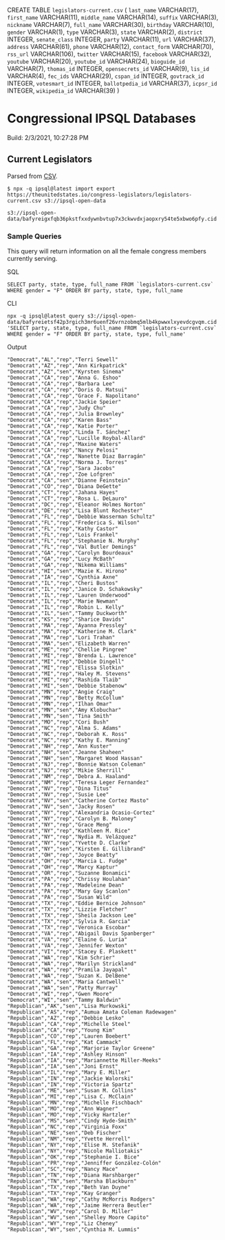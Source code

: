 CREATE TABLE `legislators-current.csv` (
  `last_name` VARCHAR(17),
  `first_name` VARCHAR(11),
  `middle_name` VARCHAR(14),
  `suffix` VARCHAR(3),
  `nickname` VARCHAR(7),
  `full_name` VARCHAR(30),
  `birthday` VARCHAR(10),
  `gender` VARCHAR(1),
  `type` VARCHAR(3),
  `state` VARCHAR(2),
  `district` INTEGER,
  `senate_class` INTEGER,
  `party` VARCHAR(11),
  `url` VARCHAR(37),
  `address` VARCHAR(61),
  `phone` VARCHAR(12),
  `contact_form` VARCHAR(70),
  `rss_url` VARCHAR(106),
  `twitter` VARCHAR(15),
  `facebook` VARCHAR(32),
  `youtube` VARCHAR(20),
  `youtube_id` VARCHAR(24),
  `bioguide_id` VARCHAR(7),
  `thomas_id` INTEGER,
  `opensecrets_id` VARCHAR(9),
  `lis_id` VARCHAR(4),
  `fec_ids` VARCHAR(29),
  `cspan_id` INTEGER,
  `govtrack_id` INTEGER,
  `votesmart_id` INTEGER,
  `ballotpedia_id` VARCHAR(37),
  `icpsr_id` INTEGER,
  `wikipedia_id` VARCHAR(39)
)
# Congressional IPSQL Databases

Build: 2/3/2021, 10:27:28 PM

## Current Legislators

Parsed from [CSV](https://theunitedstates.io/congress-legislators/legislators-current.csv).

```
$ npx -q ipsql@latest import export https://theunitedstates.io/congress-legislators/legislators-current.csv s3://ipsql-open-data
```

```
s3://ipsql-open-data/bafyreigxfqb36pkstfxxdywnbvtup7x3ckwvdxjaopxry54te5xbwo6pfy.cid
```

### Sample Queries

This query will return information on all the female congress members currently serving.

SQL

```
SELECT party, state, type, full_name FROM `legislators-current.csv` WHERE gender = "F" ORDER BY party, state, type, full_name
```

CLI
```
npx -q ipsql@latest query s3://ipsql-open-data/bafyreietsf42p3rgich3mr6uenf26vrnzobmq5mlb4kpwwxlxyevdcgvqm.cid 'SELECT party, state, type, full_name FROM `legislators-current.csv` WHERE gender = "F" ORDER BY party, state, type, full_name'
```

Output
```
"Democrat","AL","rep","Terri Sewell"
"Democrat","AZ","rep","Ann Kirkpatrick"
"Democrat","AZ","sen","Kyrsten Sinema"
"Democrat","CA","rep","Anna G. Eshoo"
"Democrat","CA","rep","Barbara Lee"
"Democrat","CA","rep","Doris O. Matsui"
"Democrat","CA","rep","Grace F. Napolitano"
"Democrat","CA","rep","Jackie Speier"
"Democrat","CA","rep","Judy Chu"
"Democrat","CA","rep","Julia Brownley"
"Democrat","CA","rep","Karen Bass"
"Democrat","CA","rep","Katie Porter"
"Democrat","CA","rep","Linda T. Sánchez"
"Democrat","CA","rep","Lucille Roybal-Allard"
"Democrat","CA","rep","Maxine Waters"
"Democrat","CA","rep","Nancy Pelosi"
"Democrat","CA","rep","Nanette Diaz Barragán"
"Democrat","CA","rep","Norma J. Torres"
"Democrat","CA","rep","Sara Jacobs"
"Democrat","CA","rep","Zoe Lofgren"
"Democrat","CA","sen","Dianne Feinstein"
"Democrat","CO","rep","Diana DeGette"
"Democrat","CT","rep","Jahana Hayes"
"Democrat","CT","rep","Rosa L. DeLauro"
"Democrat","DC","rep","Eleanor Holmes Norton"
"Democrat","DE","rep","Lisa Blunt Rochester"
"Democrat","FL","rep","Debbie Wasserman Schultz"
"Democrat","FL","rep","Frederica S. Wilson"
"Democrat","FL","rep","Kathy Castor"
"Democrat","FL","rep","Lois Frankel"
"Democrat","FL","rep","Stephanie N. Murphy"
"Democrat","FL","rep","Val Butler Demings"
"Democrat","GA","rep","Carolyn Bourdeaux"
"Democrat","GA","rep","Lucy McBath"
"Democrat","GA","rep","Nikema Williams"
"Democrat","HI","sen","Mazie K. Hirono"
"Democrat","IA","rep","Cynthia Axne"
"Democrat","IL","rep","Cheri Bustos"
"Democrat","IL","rep","Janice D. Schakowsky"
"Democrat","IL","rep","Lauren Underwood"
"Democrat","IL","rep","Marie Newman"
"Democrat","IL","rep","Robin L. Kelly"
"Democrat","IL","sen","Tammy Duckworth"
"Democrat","KS","rep","Sharice Davids"
"Democrat","MA","rep","Ayanna Pressley"
"Democrat","MA","rep","Katherine M. Clark"
"Democrat","MA","rep","Lori Trahan"
"Democrat","MA","sen","Elizabeth Warren"
"Democrat","ME","rep","Chellie Pingree"
"Democrat","MI","rep","Brenda L. Lawrence"
"Democrat","MI","rep","Debbie Dingell"
"Democrat","MI","rep","Elissa Slotkin"
"Democrat","MI","rep","Haley M. Stevens"
"Democrat","MI","rep","Rashida Tlaib"
"Democrat","MI","sen","Debbie Stabenow"
"Democrat","MN","rep","Angie Craig"
"Democrat","MN","rep","Betty McCollum"
"Democrat","MN","rep","Ilhan Omar"
"Democrat","MN","sen","Amy Klobuchar"
"Democrat","MN","sen","Tina Smith"
"Democrat","MO","rep","Cori Bush"
"Democrat","NC","rep","Alma S. Adams"
"Democrat","NC","rep","Deborah K. Ross"
"Democrat","NC","rep","Kathy E. Manning"
"Democrat","NH","rep","Ann Kuster"
"Democrat","NH","sen","Jeanne Shaheen"
"Democrat","NH","sen","Margaret Wood Hassan"
"Democrat","NJ","rep","Bonnie Watson Coleman"
"Democrat","NJ","rep","Mikie Sherrill"
"Democrat","NM","rep","Debra A. Haaland"
"Democrat","NM","rep","Teresa Leger Fernandez"
"Democrat","NV","rep","Dina Titus"
"Democrat","NV","rep","Susie Lee"
"Democrat","NV","sen","Catherine Cortez Masto"
"Democrat","NV","sen","Jacky Rosen"
"Democrat","NY","rep","Alexandria Ocasio-Cortez"
"Democrat","NY","rep","Carolyn B. Maloney"
"Democrat","NY","rep","Grace Meng"
"Democrat","NY","rep","Kathleen M. Rice"
"Democrat","NY","rep","Nydia M. Velázquez"
"Democrat","NY","rep","Yvette D. Clarke"
"Democrat","NY","sen","Kirsten E. Gillibrand"
"Democrat","OH","rep","Joyce Beatty"
"Democrat","OH","rep","Marcia L. Fudge"
"Democrat","OH","rep","Marcy Kaptur"
"Democrat","OR","rep","Suzanne Bonamici"
"Democrat","PA","rep","Chrissy Houlahan"
"Democrat","PA","rep","Madeleine Dean"
"Democrat","PA","rep","Mary Gay Scanlon"
"Democrat","PA","rep","Susan Wild"
"Democrat","TX","rep","Eddie Bernice Johnson"
"Democrat","TX","rep","Lizzie Fletcher"
"Democrat","TX","rep","Sheila Jackson Lee"
"Democrat","TX","rep","Sylvia R. Garcia"
"Democrat","TX","rep","Veronica Escobar"
"Democrat","VA","rep","Abigail Davis Spanberger"
"Democrat","VA","rep","Elaine G. Luria"
"Democrat","VA","rep","Jennifer Wexton"
"Democrat","VI","rep","Stacey E. Plaskett"
"Democrat","WA","rep","Kim Schrier"
"Democrat","WA","rep","Marilyn Strickland"
"Democrat","WA","rep","Pramila Jayapal"
"Democrat","WA","rep","Suzan K. DelBene"
"Democrat","WA","sen","Maria Cantwell"
"Democrat","WA","sen","Patty Murray"
"Democrat","WI","rep","Gwen Moore"
"Democrat","WI","sen","Tammy Baldwin"
"Republican","AK","sen","Lisa Murkowski"
"Republican","AS","rep","Aumua Amata Coleman Radewagen"
"Republican","AZ","rep","Debbie Lesko"
"Republican","CA","rep","Michelle Steel"
"Republican","CA","rep","Young Kim"
"Republican","CO","rep","Lauren Boebert"
"Republican","FL","rep","Kat Cammack"
"Republican","GA","rep","Marjorie Taylor Greene"
"Republican","IA","rep","Ashley Hinson"
"Republican","IA","rep","Mariannette Miller-Meeks"
"Republican","IA","sen","Joni Ernst"
"Republican","IL","rep","Mary E. Miller"
"Republican","IN","rep","Jackie Walorski"
"Republican","IN","rep","Victoria Spartz"
"Republican","ME","sen","Susan M. Collins"
"Republican","MI","rep","Lisa C. McClain"
"Republican","MN","rep","Michelle Fischbach"
"Republican","MO","rep","Ann Wagner"
"Republican","MO","rep","Vicky Hartzler"
"Republican","MS","sen","Cindy Hyde-Smith"
"Republican","NC","rep","Virginia Foxx"
"Republican","NE","sen","Deb Fischer"
"Republican","NM","rep","Yvette Herrell"
"Republican","NY","rep","Elise M. Stefanik"
"Republican","NY","rep","Nicole Malliotakis"
"Republican","OK","rep","Stephanie I. Bice"
"Republican","PR","rep","Jenniffer González-Colón"
"Republican","SC","rep","Nancy Mace"
"Republican","TN","rep","Diana Harshbarger"
"Republican","TN","sen","Marsha Blackburn"
"Republican","TX","rep","Beth Van Duyne"
"Republican","TX","rep","Kay Granger"
"Republican","WA","rep","Cathy McMorris Rodgers"
"Republican","WA","rep","Jaime Herrera Beutler"
"Republican","WV","rep","Carol D. Miller"
"Republican","WV","sen","Shelley Moore Capito"
"Republican","WY","rep","Liz Cheney"
"Republican","WY","sen","Cynthia M. Lummis"

```

